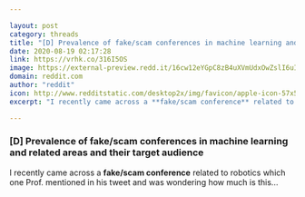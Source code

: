 ```yaml
---

layout: post
category: threads
title: "[D] Prevalence of fake/scam conferences in machine learning and related areas and their target audience"
date: 2020-08-19 02:17:28
link: https://vrhk.co/316I5OS
image: https://external-preview.redd.it/16cw12eYGpC8zB4uXVmUdxOwZslI6uIlfhsMWl-lBrk.jpg?width=800&height=418.848167539&auto=webp&crop=800:418.848167539,smart&s=c3cdae5cc8176febc6a6ebb386058cdd43e0c749
domain: reddit.com
author: "reddit"
icon: http://www.redditstatic.com/desktop2x/img/favicon/apple-icon-57x57.png
excerpt: "I recently came across a **fake/scam conference** related to robotics which one Prof. mentioned in his tweet and was wondering how much is this..."

---
```


### [D] Prevalence of fake/scam conferences in machine learning and related areas and their target audience

I recently came across a **fake/scam conference** related to robotics which one Prof. mentioned in his tweet and was wondering how much is this...